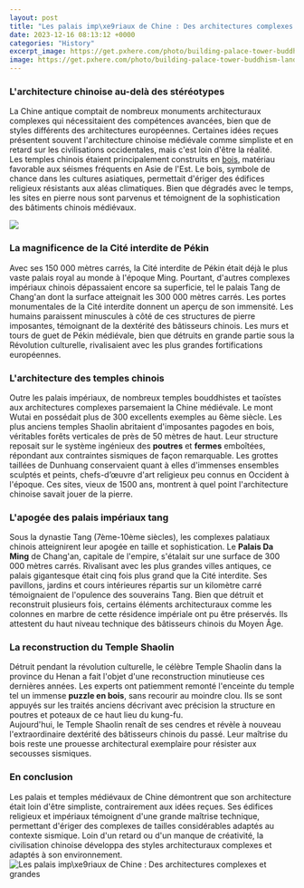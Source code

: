 ```yaml
---
layout: post
title: "Les palais imp\xe9riaux de Chine : Des architectures complexes et grandes"
date: 2023-12-16 08:13:12 +0000
categories: "History"
excerpt_image: https://get.pxhere.com/photo/building-palace-tower-buddhism-landmark-place-of-worship-temple-shrine-history-china-chinese-architecture-pagoda-ancient-times-historic-buildings-hindu-temple-historic-site-chengde-hebei-qing-big-buddha-temple-puning-temple-qianlong-shinto-shrine-630032.jpg
image: https://get.pxhere.com/photo/building-palace-tower-buddhism-landmark-place-of-worship-temple-shrine-history-china-chinese-architecture-pagoda-ancient-times-historic-buildings-hindu-temple-historic-site-chengde-hebei-qing-big-buddha-temple-puning-temple-qianlong-shinto-shrine-630032.jpg
---
```


### L'architecture chinoise au-delà des stéréotypes  
La Chine antique comptait de nombreux monuments architecturaux complexes qui nécessitaient des compétences avancées, bien que de styles différents des architectures européennes. Certaines idées reçues présentent souvent l'architecture chinoise médiévale comme simpliste et en retard sur les civilisations occidentales, mais c'est loin d'être la réalité.   
Les temples chinois étaient principalement construits en [bois](https://thetopnews.github.io/my-experience-living-in-malaysia-as-an-expat/), matériau favorable aux séismes fréquents en Asie de l'Est. Le bois, symbole de chance dans les cultures asiatiques, permettait d'ériger des édifices religieux résistants aux aléas climatiques. Bien que dégradés avec le temps, les sites en pierre nous sont parvenus et témoignent de la sophistication des bâtiments chinois médiévaux. 

![](https://i.pinimg.com/originals/f1/a4/75/f1a475c4821d705753f26085b5d50990.jpg)
### La magnificence de la **Cité interdite** de Pékin
Avec ses 150 000 mètres carrés, la Cité interdite de Pékin était déjà le plus vaste palais royal au monde à l'époque Ming. Pourtant, d'autres complexes impériaux chinois dépassaient encore sa superficie, tel le palais Tang de Chang'an dont la surface atteignait les 300 000 mètres carrés. 
Les portes monumentales de la Cité interdite donnent un aperçu de son immensité. Les humains paraissent minuscules à côté de ces structures de pierre imposantes, témoignant de la dextérité des bâtisseurs chinois. Les murs et tours de guet de Pékin médiévale, bien que détruits en grande partie sous la Révolution culturelle, rivalisaient avec les plus grandes fortifications européennes.
### L'architecture des **temples chinois**  
Outre les palais impériaux, de nombreux temples bouddhistes et taoïstes aux architectures complexes parsemaient la Chine médiévale. Le mont Wutai en possédait plus de 300 excellents exemples au 6ème siècle. 
Les plus anciens temples Shaolin abritaient d'imposantes pagodes en bois, véritables forêts verticales de près de 50 mètres de haut. Leur structure reposait sur le système ingénieux des **poutres** et **fermes** emboîtées, répondant aux contraintes sismiques de façon remarquable. 
Les grottes taillées de Dunhuang conservaient quant à elles d'immenses ensembles sculptés et peints, chefs-d’œuvre d'art religieux peu connus en Occident à l'époque. Ces sites, vieux de 1500 ans, montrent à quel point l'architecture chinoise savait jouer de la pierre.
### L'apogée des palais impériaux tang 
Sous la dynastie Tang (7ème-10ème siècles), les complexes palatiaux chinois atteignirent leur apogée en taille et sophistication. Le **Palais Da Ming** de Chang'an, capitale de l'empire, s'étalait sur une surface de 300 000 mètres carrés. 
Rivalisant avec les plus grandes villes antiques, ce palais gigantesque était cinq fois plus grand que la Cité interdite. Ses pavillons, jardins et cours intérieures répartis sur un kilomètre carré témoignaient de l'opulence des souverains Tang. 
Bien que détruit et reconstruit plusieurs fois, certains éléments architecturaux comme les colonnes en marbre de cette résidence impériale ont pu être préservés. Ils attestent du haut niveau technique des bâtisseurs chinois du Moyen Âge.
### La reconstruction du Temple Shaolin  
Détruit pendant la révolution culturelle, le célèbre Temple Shaolin dans la province du Henan a fait l'objet d'une reconstruction minutieuse ces dernières années. 
Les experts ont patiemment remonté l'enceinte du temple tel un immense **puzzle en bois**, sans recourir au moindre clou. Ils se sont appuyés sur les traités anciens décrivant avec précision la structure en poutres et poteaux de ce haut lieu du kung-fu.  
Aujourd'hui, le Temple Shaolin renaît de ses cendres et révèle à nouveau l'extraordinaire dextérité des bâtisseurs chinois du passé. Leur maîtrise du bois reste une prouesse architectural exemplaire pour résister aux secousses sismiques.
### En conclusion
Les palais et temples médiévaux de Chine démontrent que son architecture était loin d'être simpliste, contrairement aux idées reçues. Ses édifices religieux et impériaux témoignent d'une grande maîtrise technique, permettant d'ériger des complexes de tailles considérables adaptés au contexte sismique. Loin d'un retard ou d'un manque de créativité, la civilisation chinoise développa des styles architecturaux complexes et adaptés à son environnement.
![Les palais imp\xe9riaux de Chine : Des architectures complexes et grandes](https://get.pxhere.com/photo/building-palace-tower-buddhism-landmark-place-of-worship-temple-shrine-history-china-chinese-architecture-pagoda-ancient-times-historic-buildings-hindu-temple-historic-site-chengde-hebei-qing-big-buddha-temple-puning-temple-qianlong-shinto-shrine-630032.jpg)